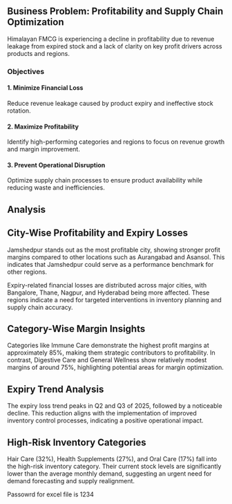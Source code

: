 ## Business Problem: Profitability and Supply Chain Optimization

Himalayan FMCG is experiencing a decline in profitability due to revenue leakage from expired stock and a lack of clarity on key profit drivers across products and regions.

### Objectives

#### 1. Minimize Financial Loss
Reduce revenue leakage caused by product expiry and ineffective stock rotation.

#### 2. Maximize Profitability
Identify high-performing categories and regions to focus on revenue growth and margin improvement.

#### 3. Prevent Operational Disruption
Optimize supply chain processes to ensure product availability while reducing waste and inefficiencies.



## Analysis
## City-Wise Profitability and Expiry Losses

Jamshedpur stands out as the most profitable city, showing stronger profit margins compared to other locations such as Aurangabad and Asansol. This indicates that Jamshedpur could serve as a performance benchmark for other regions.

Expiry-related financial losses are distributed across major cities, with Bangalore, Thane, Nagpur, and Hyderabad being more affected. These regions indicate a need for targeted interventions in inventory planning and supply chain accuracy.

## Category-Wise Margin Insights

Categories like Immune Care demonstrate the highest profit margins at approximately 85%, making them strategic contributors to profitability. In contrast, Digestive Care and General Wellness show relatively modest margins of around 75%, highlighting potential areas for margin optimization.

## Expiry Trend Analysis

The expiry loss trend peaks in Q2 and Q3 of 2025, followed by a noticeable decline. This reduction aligns with the implementation of improved inventory control processes, indicating a positive operational impact.

## High-Risk Inventory Categories

Hair Care (32%), Health Supplements (27%), and Oral Care (17%) fall into the high-risk inventory category. Their current stock levels are significantly lower than the average monthly demand, suggesting an urgent need for demand forecasting and supply realignment.


Passowrd for excel file is 1234
